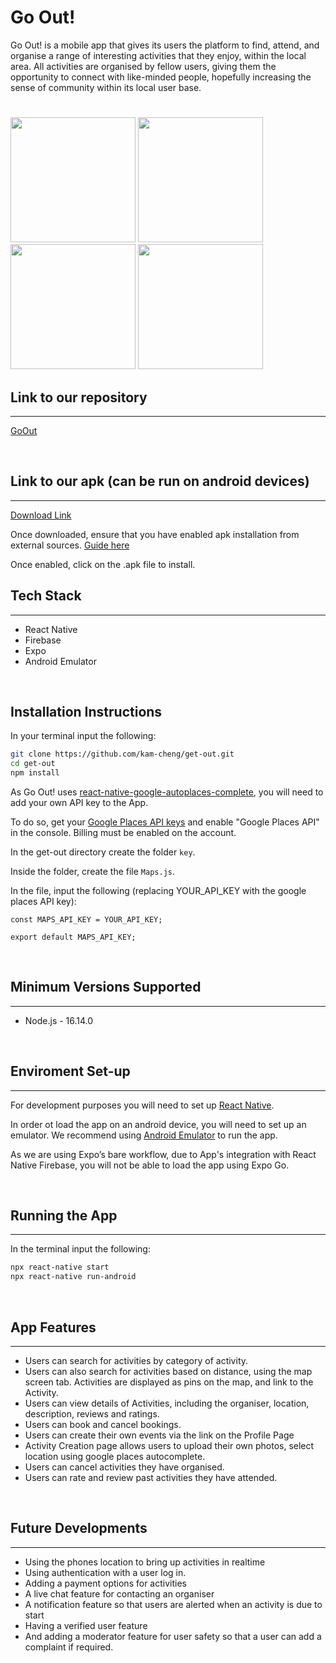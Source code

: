 # Go Out!

Go Out! is a mobile app that gives its users the platform to find, attend, and organise a range of interesting activities that they enjoy, within the local area. All activities are organised by fellow users, giving them the opportunity to connect with like-minded people, hopefully increasing the sense of community within its local user base.

#

<img src="https://firebasestorage.googleapis.com/v0/b/get-out-21a4f.appspot.com/o/homepage.png?alt=media&token=a6d5ca93-2c8e-4894-90db-0363c8185d2f" style="width:200px;"/>
<img src="https://firebasestorage.googleapis.com/v0/b/get-out-21a4f.appspot.com/o/activityList.png?alt=media&token=c655b0e5-4a14-43f6-809b-139b2ad8273b" style="width:200px;">
<img src="https://firebasestorage.googleapis.com/v0/b/get-out-21a4f.appspot.com/o/organiser.png?alt=media&token=4a61fca3-8706-4ffd-b89d-e5176cd47856" style="width:200px;">
<img src="https://firebasestorage.googleapis.com/v0/b/get-out-21a4f.appspot.com/o/userProfile.png?alt=media&token=20a6009a-dd27-44c4-90db-b10c2f386c7c" style="width:200px;">

<br/>

## Link to our repository

---

[GoOut](https://github.com/kam-cheng/get-out)

<br/>

## Link to our apk (can be run on android devices)

---

[Download Link](https://expo.dev/artifacts/eas/j3WiqqvYhFLwrpCtBwEwZF.apk)

Once downloaded, ensure that you have enabled apk installation from external sources. [Guide here](https://www.expressvpn.com/support/vpn-setup/enable-apk-installs-android/)

Once enabled, click on the .apk file to install.
<br/>

## Tech Stack

---

- React Native
- Firebase
- Expo
- Android Emulator

<br/>

## Installation Instructions

In your terminal input the following:

```bash
git clone https://github.com/kam-cheng/get-out.git
cd get-out
npm install
```

As Go Out! uses [react-native-google-autoplaces-complete](https://github.com/FaridSafi/react-native-google-places-autocomplete), you will need to add your own API key to the App.

To do so, get your [Google Places API keys](https://developers.google.com/maps/documentation/places/web-service/get-api-key/) and enable "Google Places API" in the console. Billing must be enabled on the account.

In the get-out directory create the folder `key`.

Inside the folder, create the file `Maps.js`.

In the file, input the following (replacing YOUR_API_KEY with the google places API key):

```
const MAPS_API_KEY = YOUR_API_KEY;

export default MAPS_API_KEY;

```

<br/>

## Minimum Versions Supported

---

- Node.js - 16.14.0

<br/>

## Enviroment Set-up

---

For development purposes you will need to set up [React Native](https://reactnative.dev/docs/environment-setup).

In order ot load the app on an android device, you will need to set up an emulator. We recommend using [Android Emulator](https://docs.expo.dev/workflow/android-studio-emulator/) to run the app.

As we are using Expo’s bare workflow, due to App's integration with React Native Firebase, you will not be able to load the app using Expo Go.

<br/>

## Running the App

---

In the terminal input the following:

```bash
npx react-native start
npx react-native run-android
```

<br/>

## App Features

---

- Users can search for activities by category of activity.
- Users can also search for activities based on distance, using the map screen tab. Activities are displayed as pins on the map, and link to the Activity.
- Users can view details of Activities, including the organiser, location, description, reviews and ratings.
- Users can book and cancel bookings.
- Users can create their own events via the link on the Profile Page
- Activity Creation page allows users to upload their own photos, select location using google places autocomplete.
- Users can cancel activities they have organised.
- Users can rate and review past activities they have attended.

<br/>

## Future Developments

---

- Using the phones location to bring up activities in realtime
- Using authentication with a user log in.
- Adding a payment options for activities
- A live chat feature for contacting an organiser
- A notification feature so that users are alerted when an activity is due to start
- Having a verified user feature
- And adding a moderator feature for user safety so that a user can add a complaint if required.
